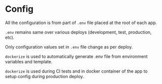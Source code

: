 # Config

All the configuration is from part of `.env` file placed at the root of each app.

`.env` remains same over various deploys (development, test, production, etc).

Only configuration values set in `.env` file change as per deploy.

`dockerize` is used to automatically generate .env file from environment variables and template.

`dockerize` is used during CI tests and in docker container of the app to setup config during production deploy.
